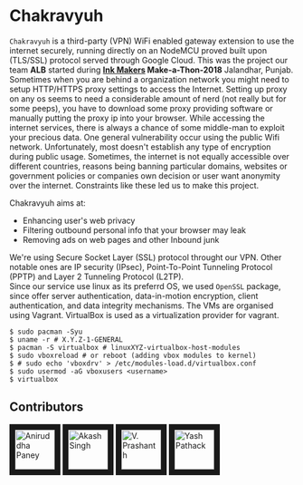 # Chakravyuh
`Chakravyuh` is a third-party (VPN) WiFi enabled gateway extension to use the internet securely, running directly on an NodeMCU proved built upon (TLS/SSL) protocol served through Google Cloud. This was the project our team **ALB** started during **[Ink Makers](http://www.inktalks.com/makers2018) Make-a-Thon-2018** Jalandhar, Punjab.  
Sometimes when you are behind a organization network you might need to setup HTTP/HTTPS proxy settings to access the Internet. Setting up proxy on any os seems to need a considerable amount of nerd (not really but for some peeps), you have to download some proxy providing software or manually putting the proxy ip into your browser. While accessing the internet services, there is always a chance of some middle-man to exploit your precious data. One general vulnerability occur using the public Wifi network. Unfortunately, most doesn't establish any type of encryption during public usage. Sometimes, the internet is not equally accessible over different countries, reasons being banning particular domains, websites or government policies or companies own decision or user want anonymity over the internet. Constraints like these led us to make this project.  
  
Chakravyuh aims at:
- Enhancing user's web privacy
- Filtering outbound personal info that your browser may leak
- Removing ads on web pages and other Inbound junk
  
We're using Secure Socket Layer (SSL) protocol throught our VPN. Other notable ones are IP security (IPsec), Point-To-Point Tunneling Protocol (PPTP) and Layer 2 Tunneling Protocol (L2TP).  
Since our service use linux as its preferrd OS, we used `OpenSSL` package, since offer server authentication, data-in-motion encryption, client authentication, and data integrity mechanisms. The VMs are organised using Vagrant. VirtualBox is used as a virtualization provider for vagrant.
```
$ sudo pacman -Syu
$ uname -r # X.Y.Z-1-GENERAL
$ pacman -S virtualbox # linuxXYZ-virtualbox-host-modules
$ sudo vboxreload # or reboot (adding vbox modules to kernel)
$ # sudo echo 'vboxdrv' > /etc/modules-load.d/virtualbox.conf
$ sudo usermod -aG vboxusers <username>
$ virtualbox
```

## Contributors

<a href="../../../../aniruddha0pandey" target="_blank"><img src="https://avatars1.githubusercontent.com/u/31156696?s=460&v=4" 
alt="Aniruddha Paney" width="70" height="70" border="10" /></a> <a href="../../../../kabir55" target="_blank"><img src="https://avatars0.githubusercontent.com/u/31276824?s=400&v=4" alt="Akash Singh" width="70" height="70" border="10" /></a> <a href="../../../../prashanth" target="_blank"><img src="https://avatars3.githubusercontent.com/u/4563034?s=400&v=4" alt="V. Prashanth" width="70" height="70" border="10" /></a> <a href="../../../../yashpathack" target="_blank"><img src="https://avatars3.githubusercontent.com/u/31958105?s=400&v=4" alt="Yash Pathack" width="70" height="70" border="10" /></a>

